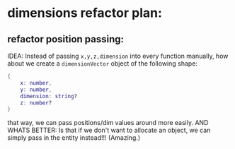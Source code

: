 

# dimensions refactor plan:


## refactor position passing:

IDEA: Instead of passing `x,y,z,dimension` into every function manually,
how about we create a `dimensionVector` object of the following shape:
```lua
{
    x: number,
    y: number,
    dimension: string?
    z: number? 
}
```
that way, we can pass positions/dim values around more easily.
AND WHATS BETTER:
Is that if we don't want to allocate an object, we can simply pass in
the entity instead!!! (Amazing.)



